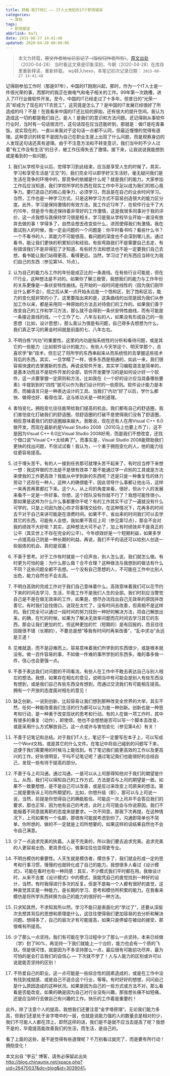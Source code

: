 ```yaml
---
title: 转载-致IT同仁 —— IT人士常犯的17个职场错误
categories:
  - 其他
tags:
  - 职场错误
abbrlink: 8a71
date: 2015-08-27 14:41:48
updated: 2020-04-28 00:00:00
---
```



> 本文为转载，~~原文作者地址已忘记了（版权归作者所有）~~。[原文出处](http://blog.chinaunix.net/space.php?uid=26470037&do=blog&id=3039041)  （2020-04-28）
> 当时看这文章是印象深刻，今朝（2020-04-28）在库存里重新拜读，重新转载。
> wp转入hexo，本笔记初次记录日期： `2015-08-27 14:41:48`
<!-- more -->
记得刚参加工作时（那是97年），中国的IT刚刚兴起，那时，作为一个IT人士是一件很光荣的事，而那时的我正在做电气和电子相关的工作。99年第一次跳槽，进入了IT行业做软件开发。至今，中国的IT已经走过了十多年。但昔日的“光荣一员”却成为了现在的“IT农民工”，这究竟是怎么了？是中国的IT发展已经很好了所造成的吗？不是！在我看来中国的IT还比较的原始，还有很大的提升空间。我认为造成这一切的都是我们自己，是人！是我们的意识和方法问题。还记得刚从事软件行业时，当时有一句话很流行，这句话现在应当还能听到，那就是：做IT是吃青春饭。说实现在的，一直以来我对于这句话一点都不认同，但最近慢慢的觉得有道理。这种意识的转变不是因为自己在职业生崖上出现了什么问题，而是观察身边的人发现这句话还真有道理。由于不注意方法和不转变意识，我们当中的不少人过着“有工作没有生活”的日子，被工作压得失去了激情。接下来，让我说说我能想到或是看到的一些问题。

1) 我们从学校毕业以后，觉得学习到此结束，应当是享受人生的时候了。其实，学习和享受生活是“正交”的，我们完全可以即学好又生活好。毫无疑问我们是生活在竞争的环境中的，那竞争的依据是什么呢？就是我们的能力。大家参加工作后应当知道，我们学校所学的东西在现实工作中不足以成为我们的核心竟争力。要打造自己的核心竟争力，必须学习，而且是在自己的业余时间学习。当然，工作也是一种学习方式，只是这种学习方式不容易创造很大的能力区分度。此外，学习是保持激情的有效方法。我工作近12年了，在软件行业干了大约10年，但是至今我还保持着非常好的工作激情，这是我很多同事对于我的评价，这一点我想与我保持学习很是相关。学习是我从学校毕业开始一直没有放弃去做的事！学得多了，自然会想去改变些什么，进而使得我们有激情。我在面试别人的时候，我一定会问题的一个问题是：你平时看书吗？看些什么书？一个不看书的人，其能力不可能很高，看问题的深度也不会深到哪儿去。通过看书，能让我们更快的积累知识和经验。有些弯路我们不是需要自己去走、有些错误我们不是非得犯了才知道、有些好方法和想法也不是一定要我们自己去想，看书能让我们站得更高、看得更远。当然，学习过了的东西应当转化为我们自己的东西（参见第14、15点）。

2) 认为自己的能力与工作的年份是成正比的一条直线。在有些行业可能是，但在IT行业，这种想法是不对的。如果你了解三极管，我想我们的能力与工作年份的关系更像是一条伏安特性曲线。在开始的一段时间是线性的（因为我们刚毕业什么都不会），但之后从某一点开始永远是一个饱和区，到了饱和区后，能力的变化就非常的小了。这里要指出来的是，这条曲线的出现是因为我们从参加工作以来，都是采用同一种原始的方法去对待我们的工作的。如果我们善于改变自己的工作和学习方法，那么就不会得到一条伏安特性曲线，而有可能是一条接近直线的线。一个工作了七、八年左右的人，如果没有形成自己的一些思想（比如，设计思想），那么我认为很是有问题，自己得多去想想为什么。我们真正学习的黄金时间就是前面的七、八年左右。

3) 不明白练“内功”的重要性。这里的内功是指系统性的分析和看待问题，或是其它的一些能力（比如软件设计的能力）。有些人今天学这个、明天学那个，总喜欢学“新”技术，但忘记了将所学的东西串起来从而系统性的去掌握这些技术背后的东西。其实，一旦学精了一样，很多东西是相通的，如此一来，我们很容易快速的去掌握新的东西。再说说软件开发，其实学习编程语言是简单的，是基本功而且不是软件开发的全部，软件开发要学习的是如何设计好一个软件，这一点要掌握一定原则和方法，比如我在《一个好的设计应当具备哪些要素》中提到到的“四性”就可以作为我们设计时的一些原则。软件设计能力是本质，而编语言只是一种表达设计的工具。当我们“内功”好了以后，学什么都快、做得也好、看得也深，这与练功夫是一样的道理。

4) 害怕变化。拥抱变化往往能带给我们提高的机会。我们都有自己的舒适圈，我们害怕变化打破我们的舒适圈，但舒适圈的打破不是使得我们没有了舒适圈，相反意味着我们的舒适圈越来越大。我敢说，现在还有人在用Visual C++ 6.0做开发，而现在最新的是Visual Studio 2008（2010马上也要上市了），这不是因为Visual C++ 6.0比Visual Studio 2008好用，而是我们不想改变，还找个借口说“Visual C++太经典了”。而事实是，Visual Studio 2008能帮助我们更快的找出问题，不信试试看！我认为，一个勇于拥抱变化的人，他的能力往往更容易提高。

5) 过于埋头苦干。有的人一接到任务那可就埋头苦干起来了，有时应当停下来想一想：我这样做的方法是不是很有效率？能不能通过学一点别的工具或是方法来使我的工作更高效？我能从中学到新的东西呢？还是只是一种重复性的体力劳动？还存在一种人，这种人的确很能干，因此领导什么事都让他出马，这样一来再苦再累都扛下来。这个人，从上司的角度来看，很好，但从个人的发展来看不一定是一件好事。你想，这个团队没有你就不行了？我想可能性很小。那如果是这样为什么什么事都要你干呢？有的工作其实干过了一遍就没有什么可学的，只是上司因为放心你才将事情交给你，在这种情况下，花再多的时间去干对于自己来讲可能是在浪费时间。如果不干，省出来的时间我们可以去学其它的东西。可能有人会想，我如果不答应上司（参见第12点），那会不会对我的绩效不大好呢？其实，这种想法大可不必了，加上有时绩效并不是真正的公平（其实世上不存在完全的公平）。今年绩效好是一个短期利益，如果多学一点提高自己则是一种长期的利益。再说，我们不干的话还可以给别人创造一些锻炼的机会。真的是双赢！

6) 不善于思考。对于工作有时就是一个应声虫，别人怎么说，我们就怎么做。有时更为可怕的是：为什么那么做？合不合理？这种做法与我想到的做法有什么不同？这些问题全都不去想。一个没有自己思想的人，不可能在工作中比别人出色，能力自然也不会太高。

7) 不明白高效的完成工作对于我们自己意味着什么。高效意味着我们可以花节约下来的时间去学习、生活，毕竟工作不是我们人生的全部。我们时刻应当警觉自己是不是在做无效率的工作，如果是，想尽办法找出自己无效率的原因并改善它。有时我们会找借口，说现在太忙了，没有时间去改善，但真相不是这样的。我们完全可以通过一段时间的努力找到一种好的解决方法，将自己解放出来。的确，在忙的时候，如果为了解决无效率问题而花时间去学习其它的东西，那会让我们更加的忙。但这种更加的忙（短期的）是有回报的，而且往往回报很不错（长期的），不要总是想“等我有时间时再来改善”，“乱中求冶”永远是王道！

8) 见难就退，而不是迎难而上。容易意味着我们所学到的东西很少，或是根本就没有。做一百件容易的事，不如做一件难的事所学到的东西多。难的事多做一件，信心也会更强一点。

9) 不善于表达我们对问题的不同看法。有些人在工作中不敢去表达自己与别人相左的想法。我想，如果存在相左的意见，说明当中有可能会是别人有些东西没有想到，或是我们自己有些东西没有想到，而通过交流我们有可能相互提高。拥有一个开放的态度面对相左的意见！

10) 缺乏创新。一说到创新，比较容易让我们想到那种改变全世界的大举，其实不然，任何一种能改善我们生活的行为都可以认为是一种创新。创新也是一种思考和行动，是一种勇于改变现状的思考和行动。有的人在做一项工作时，其中有很多的重复（动作），即使烦，他也不会想想是否可以写一个脚本去改变、或是采用什么方式解放自己。这一点或许与害怕变化（参见第4点）有关！

11) 不善于记笔记和总结。对于我们IT人士，笔记不一定要写在本子上，可以写成一个Word文档，或是其它的什么文件。在笔记中将自己碰到的问题写下来，这便于我们需要用的时候马上能找到。有了笔记我们能更高效的工作以及更高兴的工作。好处很明显，干吗不记笔记呢？通过笔记我们也能很好的总结自己，发现一些有待于提高的部分。

12) 不善于与上司沟通。通过沟通，一是可以从上司那得知他对于我们的期望是什么，从而，我们可以得知自己的工作方式、方法是否与上司的期望是一致。如果不一致要想想，是不是自己可以改善，或是反过来改变上司原来的想法。第二就是要告诉上司你所期望的。比如，你想升级（职），那可以与上司说一说，当然，前提是你觉得自己的确能胜任。可能这一次上司并不会答应我们的要求，那也正常，因为他有自己的考虑，此时上司可能会与你说原因。我们不能报着不同意就离职的态度来提要求。一次不同意，那我下次再提。在这种情况下，上司如果有一个名额，那很有可能就考虑到你了。沟通即简单也不简单，你所想的、做的不一定就是上司所想要的，如果这样的话结果自然也不会令自己满意。

13) 少了一点追求完美的执着。人是不完美的，所以我们要去追求完美。追求完美的人更容易出色、更具责任心，做事往往也显得更专业。

14) 不明白模仿的重要性。人天生就是模仿者，模仿多了，我们就会形成一定的思考和行事习惯，慢慢的也就转化成了自己的能力。我想很多人看过《设计模式》，可能在看时也有一种同感：其实，不少模式我们平时都在用。我做设计时，从来不去套《设计模式》中的模式，我能凭自己的直觉找到一种好的设计，当然，有时我得进行多次的反复。但是不是每一个人都有很好的直觉，这种直觉其实是一种能力，是长期的学习、思考和模仿所积累的能力。在我看来模仿是将所学东西转换为自己的能力的很好的一种方法。

15) 只求知其然，不求知其所以然。学习不能只是表面化的“学过了”，还要从深层次去想其背后的思想和原理是什么，这往往使得我们更加容易的去分析和解决问题。想得多了，自己的层次才有可能提高，如果只是停留在被动的接受，那很难有所提高。

16) 少了那么一点坚持。我们有可能在学习过程中少了那么一点坚持，本来已经做（学）到了90%，再坚持一下我们就能上一个台阶，能力也会有一个质的飞跃。但是很可惜，就是因为不多坚持那么一点，最后很有可能前功尽弃，最为可怕的是会打击我们的自信心 — 下次就不学了！人与人能力的区别或许可以说是能否坚持的区别！

17) 不热爱自己的职业。这一点可能是一些综合性的因素造成的，或是在工作中没有找到成就感、或是自己不适合这个行业，等等。有时好好的想想，问问自己是什么原因造成的这种状况。如果是因为自己的一些方式或方法不对，那么看看是否能改变。如果的确是因为自己对行业没有兴趣，那我想长痛不如短痛，还是应当转行去做自己有兴趣的工作。快乐的工作着是重要的！

此外，除了注意个人的提高，我想我们还要注意“金字塔原理”。无论我们能力多高，但我们还是处于金字塔中的一层，也就是说能力强的人的数量总是相对的少，我们不可能人人都在顶上。即然这样的话，我们是不是就不应当去提高了呢？我想不是的，毕竟提高能改善我们的生活，而生活，是自己的。

看了上面的这些，是不是觉得有些道理呢？千万别看过就完了，而是要有所行动！拥抱变化！

本文出自 “李云” 博客，请务必保留此出处 <http://blog.chinaunix.net/space.php?uid=26470037&do=blog&id=3039041>。
